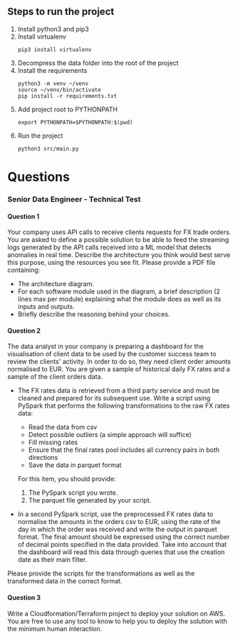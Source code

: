 ## Steps to run the project
1. Install python3 and pip3
2. Install virtualenv
    ```commandline
    pip3 install virtualenv
    ```
3. Decompress the data folder into the root of the project
4. Install the requirements
    ```commandline
    python3 -m venv ~/venv 
    source ~/venv/bin/activate 
    pip install -r requirements.txt
    ```
5. Add project root to PYTHONPATH
    ```commandline
    export PYTHONPATH=$PYTHONPATH:$(pwd)
    ```
6. Run the project
    ```commandline
    python3 src/main.py
    ```

# Questions
### Senior Data Engineer - Technical Test 

#### Question 1
Your company uses API calls to receive clients requests for FX trade orders. You are asked to define a possible solution to be able to feed the streaming logs generated by the API calls received into a ML model that detects anomalies in real time.
Describe the architecture you think would best serve this purpose, using the resources you see fit.
Please provide a PDF file containing:

* The architecture diagram.
* For each software module used in the diagram, a brief description (2 lines max per
module) explaining what the module does as well as its inputs and outputs.
* Briefly describe the reasoning behind your choices.

#### Question 2
The data analyst in your company is preparing a dashboard for the visualisation of client data to be used by the customer success team to review the clients' activity. In order to do so, they need client order amounts normalised to EUR. You are given a sample of historical daily FX rates and a sample of the client orders data.

* The FX rates data is retrieved from a third party service and must be cleaned and prepared for its subsequent use. Write a script using PySpark that performs the following transformations to the raw FX rates data:
  * Read the data from csv 
  * Detect possible outliers (a simple approach will suffice) 
  * Fill missing rates 
  * Ensure that the final rates pool includes all currency pairs in both directions 
  * Save the data in parquet format

   For this item, you should provide:
   1. The PySpark script you wrote.
   2. The parquet file generated by your script.
* In a second PySpark script, use the preprocessed FX rates data to normalise the amounts in the orders csv to EUR, using the rate of the day in which the order was received and write the output in parquet format. The final amount should be expressed using the correct number of decimal points specified in the data provided. Take into account that the dashboard will read this data through queries that use the creation date as their main filter.


 Please provide the scripts for the transformations as well as the transformed data in the correct format.
#### Question 3
Write a Cloudformation/Terraform project to deploy your solution on AWS. You are free to use any tool to know to help you to deploy the solution with the minimum human interaction.

